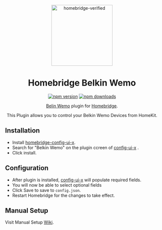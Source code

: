 <span align="center">

<a href="https://github.com/homebridge/verified/blob/master/verified-plugins.json"><img alt="homebridge-verified" src="https://raw.githubusercontent.com/donavanbecker/homebridge-belkin-wemo/master/wemo/wemo.png" width="200px"></a>

# Homebridge Belkin Wemo

<a href="https://www.npmjs.com/package/homebridge-beklin-wemo"><img title="npm version" src="https://badgen.net/npm/v/homebridge-belkin-wemo" ></a>
<a href="https://www.npmjs.com/package/homebridge-belkin-wemo"><img title="npm downloads" src="https://badgen.net/npm/dt/homebridge-belkin-wemo" ></a>

<p><a href="https://wemo.com">Belin Wemo</a> plugin for 
  <a href="https://homebridge.io">Homebridge</a>. 
  
  This Plugin allows you to control your Belkin Wemo Devices from HomeKit.
</p>

</span>

## Installation
* Install [homebridge-config-ui-x](https://github.com/oznu/homebridge-config-ui-x).
* Search for "Belkin Wemo" on the plugin ccreen of [config-ui-x](https://github.com/oznu/homebridge-config-ui-x) .
* Click install.

## Configuration
* After plugin is installed, [config-ui-x](https://github.com/oznu/homebridge-config-ui-x) will populate required fields.
* You will now be able to select optional fields
* Click Save to save to `config.json`.
* Restart Homebridge for the changes to take effect.

## Manual Setup

  Visit Manual Setup [Wiki](https://github.com/donavanbecker/homebridge-belkin-wemo/wiki/Manual-Setup).
